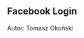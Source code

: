 ## Facebook Login

Autor: Tomasz Okoński

<div id="fb-root"></div>
<script async defer crossorigin="anonymous" src="https://connect.facebook.net/pl_PL/sdk.js#xfbml=1&version=v3.2&appId=351134035507396&autoLogAppEvents=1">
		  window.fbAsyncInit = function() {
			FB.init({
			  appId      : '351134035507396',
			  cookie     : true,
			  xfbml      : true,
			  version    : 'v3.2'
			});
			  
			FB.AppEvents.logPageView();   
			  
		  };

		  (function(d, s, id){
			 var js, fjs = d.getElementsByTagName(s)[0];
			 if (d.getElementById(id)) {return;}
			 js = d.createElement(s); js.id = id;
			 js.src = "https://connect.facebook.net/en_US/sdk.js";
			 fjs.parentNode.insertBefore(js, fjs);
		   }(document, 'script', 'facebook-jssdk'));
		   function checkLoginState() {
			  FB.getLoginStatus(function(response) {
				statusChangeCallback(response);
			  });
			}
</script>
<fb:login-button scope="public_profile" onlogin="checkLoginState();">
</fb:login-button>

<div id="status">
</div>
